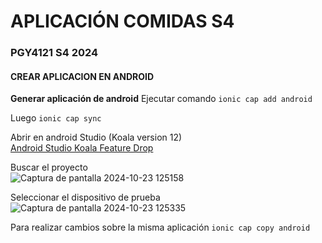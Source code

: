 # APLICACIÓN COMIDAS S4

### PGY4121 S4 2024

#### CREAR APLICACION EN ANDROID

**Generar aplicación de android**
Ejecutar comando
`ionic cap add android`

Luego 
`ionic cap sync`

Abrir en android Studio (Koala version 12)  
[Android Studio Koala Feature Drop](https://developer.android.com/studio?hl=es-419)


Buscar el proyecto  
![Captura de pantalla 2024-10-23 125158](https://github.com/user-attachments/assets/2442d05f-65f3-4075-80e1-2460dcd06f8a)


Seleccionar el dispositivo de prueba  
![Captura de pantalla 2024-10-23 125335](https://github.com/user-attachments/assets/f0f73101-f3cb-43b0-83d3-2263c9bd4994)

Para realizar cambios sobre la misma aplicación
`ionic cap copy android`



